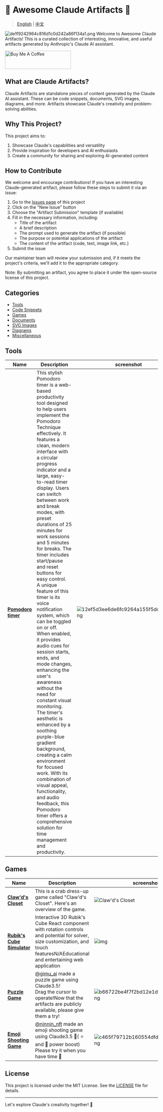 # 👋 Awesome Claude Artifacts 🌟

> [English](https://github.com/NVO-2021/awesome-claude-artifacts) |  [中文](README-CN.md)

![de1f9242964c816d1c0d242a86f134a1.png](https://ice.frostsky.com/2024/07/11/de1f9242964c816d1c0d242a86f134a1.png)
Welcome to Awesome Claude Artifacts! This is a curated collection of interesting, innovative, and useful artifacts
generated by Anthropic's Claude AI assistant.

<a href="https://www.buymeacoffee.com/zrank" target="_blank"><img src="https://cdn.buymeacoffee.com/buttons/v2/default-yellow.png" alt="Buy Me A Coffee" style="height: 60px !important;width: 217px !important;" ></a>

## What are Claude Artifacts?

Claude Artifacts are standalone pieces of content generated by the Claude AI assistant. These can be code snippets,
documents, SVG images, diagrams, and more. Artifacts showcase Claude's creativity and problem-solving abilities.

## Why This Project?

This project aims to:

1. Showcase Claude's capabilities and versatility
2. Provide inspiration for developers and AI enthusiasts
3. Create a community for sharing and exploring AI-generated content

## How to Contribute

We welcome and encourage contributions! If you have an interesting Claude-generated artifact, please follow these steps
to submit it via an issue:

1. Go to the [Issues page](https://github.com/NVO-2021/awesome-claude-artifacts/issues) of this project
2. Click on the "New Issue" button
3. Choose the "Artifact Submission" template (if available)
4. Fill in the necessary information, including:
    - Title of the artifact
    - A brief description
    - The prompt used to generate the artifact (if possible)
    - The purpose or potential applications of the artifact
    - The content of the artifact (code, text, image link, etc.)
5. Submit the issue

Our maintainer team will review your submission and, if it meets the project's criteria, we'll add it to the appropriate
category.

Note: By submitting an artifact, you agree to place it under the open-source license of this project.

## Categories

- [Tools](#tools)
- [Code Snippets](#code-snippets)
- [Games](#games)
- [Documents](#documents)
- [SVG Images](#svg-images)
- [Diagrams](#diagrams)
- [Miscellaneous](#miscellaneous)

## Tools

| Name                                                                                     | Description                                                                                                                                                                                                                                                                                                                                                                                                                                                                                                                                                                                                                                                                                                                                                                                                                                                                                                                                                                                                                        | screenshot                                                                                                        | remarks    
|------------------------------------------------------------------------------------------|------------------------------------------------------------------------------------------------------------------------------------------------------------------------------------------------------------------------------------------------------------------------------------------------------------------------------------------------------------------------------------------------------------------------------------------------------------------------------------------------------------------------------------------------------------------------------------------------------------------------------------------------------------------------------------------------------------------------------------------------------------------------------------------------------------------------------------------------------------------------------------------------------------------------------------------------------------------------------------------------------------------------------------|-------------------------------------------------------------------------------------------------------------------|------------
| [**Pomodoro timer**](https://claude.site/artifacts/2ceb45f7-41ce-4d18-aefc-713ae0e5b8c0) | This stylish Pomodoro timer is a web-based productivity tool designed to help users implement the Pomodoro Technique effectively. It features a clean, modern interface with a circular progress indicator and a large, easy-to-read timer display. Users can switch between work and break modes, with preset durations of 25 minutes for work sessions and 5 minutes for breaks. The timer includes start/pause and reset buttons for easy control.<br/>A unique feature of this timer is its voice notification system, which can be toggled on or off. When enabled, it provides audio cues for session starts, ends, and mode changes, enhancing the user's awareness without the need for constant visual monitoring.<br/>The timer's aesthetic is enhanced by a soothing purple-blue gradient background, creating a calm environment for focused work. With its combination of visual appeal, functionality, and audio feedback, this Pomodoro timer offers a comprehensive solution for time management and productivity. | ![12ef5d3ee6de6fc9264a155f5dd2c040.png](https://ice.frostsky.com/2024/07/10/12ef5d3ee6de6fc9264a155f5dd2c040.png) | ✅Avaliable |

## Games

| Name                                                                                             | Description                                                                                                                                                                        | screenshot                                                                                                        | remarks    
|--------------------------------------------------------------------------------------------------|------------------------------------------------------------------------------------------------------------------------------------------------------------------------------------|-------------------------------------------------------------------------------------------------------------------|------------
| [**Claw'd's Closet**](https://claude.site/artifacts/c55cf857-d456-4520-8ee2-206697dfa2a3)        | This is a crab dress-up game called "Claw'd's Closet". Here's an overview of the game.                                                                                             | ![Claw'd's Closet](https://ice.frostsky.com/2024/07/10/105dc1b00ceb902e0b065d2ced20fce9.png)                      | ✅Avaliable 
| [**Rubik's Cube Simulator**](https://claude.site/artifacts/0a4a1e14-85d8-4169-b251-6ceebda740cb) | Interactive 3D Rubik's Cube React component with rotation controls and potential for solver, size customization, and touch featuresN/AEducational and entertaining web application | ![img](https://ice.frostsky.com/2024/07/10/f7fce0afcd47b4a3353dab18b2c4ab31.png)                                  | ✅Avaliable 
| [**Puzzle Game**](https://claude.site/artifacts/0f344773-ecee-4c95-aabf-86ca35b2a6e0)            | [@gimu_ai](https://x.com/gimu_ai) made a puzzle game using Claude3.5!<br/>Drag the cursor to operate!Now that the artifacts are publicly available, please give them a try!        | ![b66722be4f7f2bd12e1de5f43749dcf4.png](https://ice.frostsky.com/2024/07/10/b66722be4f7f2bd12e1de5f43749dcf4.png) | ✅Avaliable 
| [**Emoji Shooting Game**](https://claude.site/artifacts/7e18124d-c97a-45a5-93f5-c99fad0ebf84)    | [@ninnin_nft](https://x.com/ninnin_nft) made an emoji shooting game using Claude3.5 🐸( ⭐️ and 🌈 power boost)<br/>Please try it when you have time 🛫                             | ![c465f79712b160554dfdbec0c14b2fbe.png](https://ice.frostsky.com/2024/07/11/c465f79712b160554dfdbec0c14b2fbe.png) | ✅Avaliable 

## License

This project is licensed under the MIT License. See the [LICENSE](LICENSE) file for details.

---

Let's explore Claude's creativity together! 🚀
